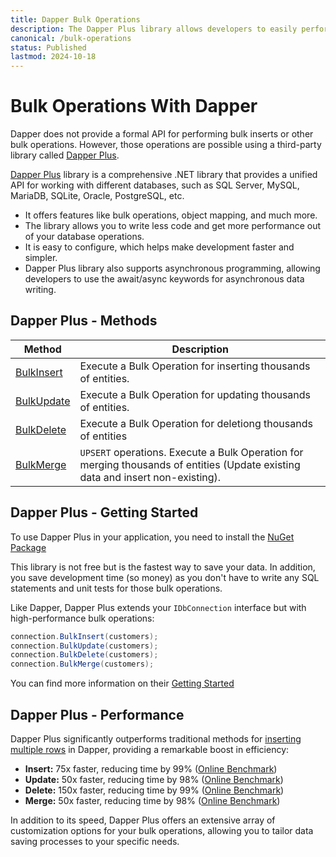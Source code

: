 ```yaml
---
title: Dapper Bulk Operations
description: The Dapper Plus library allows developers to easily perform bulk operations. It helps to optimize performance by reducing the number of database round trips.
canonical: /bulk-operations
status: Published
lastmod: 2024-10-18
---
```


# Bulk Operations With Dapper

Dapper does not provide a formal API for performing bulk inserts or other bulk operations. However, those operations are possible using a third-party library called [Dapper Plus](https://dapper-plus.net/).

[Dapper Plus](https://dapper-plus.net/) library is a comprehensive .NET library that provides a unified API for working with different databases, such as SQL Server, MySQL, MariaDB, SQLite, Oracle, PostgreSQL, etc. 

 - It offers features like bulk operations, object mapping, and much more. 
 - The library allows you to write less code and get more performance out of your database operations. 
 - It is easy to configure, which helps make development faster and simpler. 
 - Dapper Plus library also supports asynchronous programming, allowing developers to use the await/async keywords for asynchronous data writing. 

## Dapper Plus - Methods

| Method | Description |
| ------ | ----------- |
| [BulkInsert](/bulk-operations/bulk-insert)| Execute a Bulk Operation for inserting thousands of entities. |
| [BulkUpdate](/bulk-operations/bulk-update)| Execute a Bulk Operation for updating thousands of entities. |
| [BulkDelete](/bulk-operations/bulk-delete)| Execute a Bulk Operation for deletiong thousands of entities |
| [BulkMerge](/bulk-operations/bulk-merge)	| `UPSERT` operations. Execute a Bulk Operation for merging thousands of entities (Update existing data and insert non-existing). |

## Dapper Plus - Getting Started

To use Dapper Plus in your application, you need to install the [NuGet Package](https://dapper-plus.net/download)

This library is not free but is the fastest way to save your data. In addition, you save development time (so money) as you don't have to write any SQL statements and unit tests for those bulk operations.

Like Dapper, Dapper Plus extends your `IDbConnection` interface but with high-performance bulk operations:

```csharp
connection.BulkInsert(customers);
connection.BulkUpdate(customers);
connection.BulkDelete(customers);
connection.BulkMerge(customers);
```

You can find more information on their [Getting Started](https://dapper-plus.net/getting-started)

## Dapper Plus - Performance

Dapper Plus significantly outperforms traditional methods for [inserting multiple rows](/saving-data/insert#dapper-insert-multiple-rows) in Dapper, providing a remarkable boost in efficiency:

- **Insert:** 75x faster, reducing time by 99% ([Online Benchmark](https://dotnetfiddle.net/zlTePU))
- **Update:** 50x faster, reducing time by 98% ([Online Benchmark](https://dotnetfiddle.net/qnbq6o))
- **Delete:** 150x faster, reducing time by 99% ([Online Benchmark](https://dotnetfiddle.net/18paED))
- **Merge:** 50x faster, reducing time by 98% ([Online Benchmark](https://dotnetfiddle.net/piaZmp))

In addition to its speed, Dapper Plus offers an extensive array of customization options for your bulk operations, allowing you to tailor data saving processes to your specific needs.